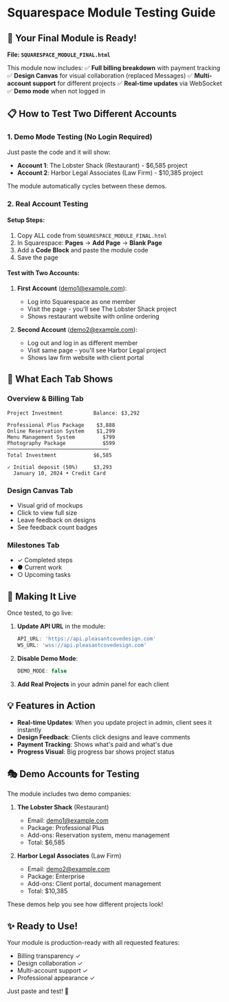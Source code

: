 # Squarespace Module Testing Guide

## 🎯 Your Final Module is Ready!

**File: `SQUARESPACE_MODULE_FINAL.html`**

This module now includes:
✅ **Full billing breakdown** with payment tracking
✅ **Design Canvas** for visual collaboration (replaced Messages)
✅ **Multi-account support** for different projects
✅ **Real-time updates** via WebSocket
✅ **Demo mode** when not logged in

## 📋 How to Test Two Different Accounts

### 1. Demo Mode Testing (No Login Required)
Just paste the code and it will show:
- **Account 1**: The Lobster Shack (Restaurant) - $6,585 project
- **Account 2**: Harbor Legal Associates (Law Firm) - $10,385 project

The module automatically cycles between these demos.

### 2. Real Account Testing

#### Setup Steps:
1. Copy ALL code from `SQUARESPACE_MODULE_FINAL.html`
2. In Squarespace: **Pages** → **Add Page** → **Blank Page**
3. Add a **Code Block** and paste the module code
4. Save the page

#### Test with Two Accounts:
1. **First Account** (demo1@example.com):
   - Log into Squarespace as one member
   - Visit the page - you'll see The Lobster Shack project
   - Shows restaurant website with online ordering

2. **Second Account** (demo2@example.com):
   - Log out and log in as different member
   - Visit same page - you'll see Harbor Legal project
   - Shows law firm website with client portal

## 🔧 What Each Tab Shows

### Overview & Billing Tab
```
Project Investment          Balance: $3,292

Professional Plus Package    $3,888
Online Reservation System    $1,299  
Menu Management System         $799
Photography Package            $599
─────────────────────────────────
Total Investment            $6,585

✓ Initial deposit (50%)     $3,293
  January 10, 2024 • Credit Card
```

### Design Canvas Tab
- Visual grid of mockups
- Click to view full size
- Leave feedback on designs
- See feedback count badges

### Milestones Tab
- ✓ Completed steps
- ● Current work
- ○ Upcoming tasks

## 🚀 Making It Live

Once tested, to go live:

1. **Update API URL** in the module:
   ```javascript
   API_URL: 'https://api.pleasantcovedesign.com'
   WS_URL: 'wss://api.pleasantcovedesign.com'
   ```

2. **Disable Demo Mode**:
   ```javascript
   DEMO_MODE: false
   ```

3. **Add Real Projects** in your admin panel for each client

## 💡 Features in Action

- **Real-time Updates**: When you update project in admin, client sees it instantly
- **Design Feedback**: Clients click designs and leave comments
- **Payment Tracking**: Shows what's paid and what's due
- **Progress Visual**: Big progress bar shows project status

## 🎭 Demo Accounts for Testing

The module includes two demo companies:

1. **The Lobster Shack** (Restaurant)
   - Email: demo1@example.com
   - Package: Professional Plus
   - Add-ons: Reservation system, menu management
   - Total: $6,585

2. **Harbor Legal Associates** (Law Firm)
   - Email: demo2@example.com  
   - Package: Enterprise
   - Add-ons: Client portal, document management
   - Total: $10,385

These demos help you see how different projects look!

## ✨ Ready to Use!

Your module is production-ready with all requested features:
- Billing transparency ✓
- Design collaboration ✓
- Multi-account support ✓
- Professional appearance ✓

Just paste and test! 🚀
